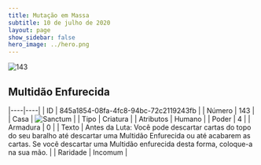 ```yaml
---
title: Mutação em Massa
subtitle: 10 de julho de 2020
layout: page
show_sidebar: false
hero_image: ../hero.png
---
```


![143](https://cdn.keyforgegame.com/media/card_front/pt/479_143_VQJJCXPW6JWP_pt.png)

## Multidão Enfurecida

|----|----|
| ID | 845a1854-08fa-4fc8-94bc-72c2119243fb |
| Número | 143 |
| Casa | ![Sanctum](https://archonarcana.com/images/thumb/c/c7/Sanctum.png/22px-Sanctum.png "Santuário") |
| Tipo | Criatura |
| Atributos | Humano |
| Poder | 4 |
| Armadura | 0 |
| Texto | Antes da Luta: Você pode descartar cartas do topo do seu baralho até descartar uma Multidão Enfurecida ou até acabarem as cartas. Se você descartar uma Multidão enfurecida desta forma, coloque-a na sua mão. |
| Raridade | Incomum |
